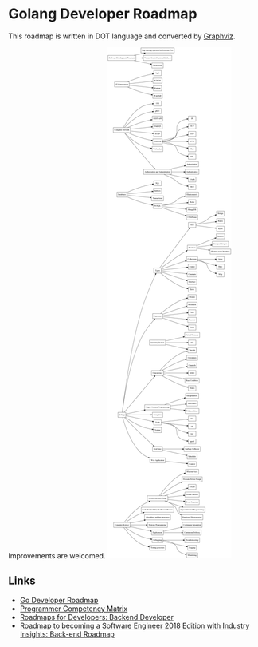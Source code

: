 # Golang Developer Roadmap

This roadmap is written in DOT language and converted by [Graphviz](https://graphviz.gitlab.io/download/).

Improvements are welcomed.
![Golang Developer Roadmap](roadmap.png)

## Links
- [Go Developer Roadmap](https://github.com/Alikhll/golang-developer-roadmap)
- [Programmer Competency Matrix](http://sijinjoseph.com/programmer-competency-matrix/)
- [Roadmaps for Developers: Backend Developer](https://roadmap.sh/backend)
- [Roadmap to becoming a Software Engineer 2018 Edition with Industry Insights: Back-end Roadmap](https://github.com/fauzanbaig/software-engineer-roadmap#-back-end-roadmap)